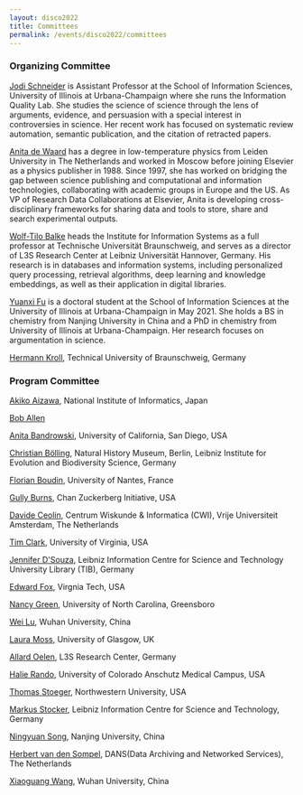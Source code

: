 ```yaml
---
layout: disco2022
title: Committees
permalink: /events/disco2022/committees
---
```

### Organizing Committee

[Jodi Schneider](http://jodischneider.com/jodi.html) is Assistant Professor at the School of Information Sciences, University of Illinois at Urbana-Champaign where she runs the Information Quality Lab. She studies the science of science through the lens of arguments, evidence, and persuasion with a special interest in controversies in science. Her recent work has focused on systematic review automation, semantic publication, and the citation of retracted papers.

[Anita de Waard](https://www.elsevier.com/connect/contributors/anita-de-waard-phd) has a degree in low-temperature physics from Leiden University in The Netherlands and worked in Moscow before joining Elsevier as a physics publisher in 1988. Since 1997, she has worked on bridging the gap between science publishing and computational and information technologies, collaborating with academic groups in Europe and the US. As VP of Research Data Collaborations at Elsevier, Anita is developing cross-disciplinary frameworks for sharing data and tools to store, share and search experimental outputs.

[Wolf-Tilo Balke](http://www.ifis.cs.tu-bs.de/staff/balke) heads the Institute for Information Systems as a full professor at Technische Universität Braunschweig, and serves as a director of L3S Research Center at Leibniz Universität Hannover, Germany. His research is in databases and information systems, including personalized query processing, retrieval algorithms, deep learning and knowledge embeddings, as well as their application in digital libraries.

[Yuanxi Fu](https://yuanxifu.site) is a doctoral student at the School of Information Sciences at the University of Illinois at Urbana-Champaign in May 2021. She holds a BS in chemistry from Nanjing University in China and a PhD in chemistry from University of Illinois at Urbana-Champaign. Her research focuses on argumentation in science.

[Hermann Kroll](http://www.ifis.cs.tu-bs.de/staff/hermann-kroll), Technical University of Braunschweig, Germany

### Program Committee
[Akiko Aizawa](http://research.nii.ac.jp/~akiko/index_e.html), National Institute of Informatics, Japan

[Bob Allen](http://boballen.info)

[Anita Bandrowski](https://scholar.google.com/citations?user=7cao0LQAAAAJ), University of California, San Diego, USA

[Christian Bölling](https://www.museumfuernaturkunde.berlin/en/about/team/christian.boelling), Natural History Museum, Berlin, Leibniz Institute for Evolution and Biodiversity Science, Germany

[Florian Boudin](https://boudinfl.github.io/), University of Nantes, France

[Gully Burns](https://www.linkedin.com/in/gullyaburns/), Chan Zuckerberg Initiative, USA

[Davide Ceolin](https://www.cwi.nl/people/davide-ceolin), Centrum Wiskunde & Informatica (CWI),  Vrije Universiteit Amsterdam, The Netherlands

[Tim Clark](https://datascience.virginia.edu/people/tim-clark), University of Virginia, USA

[Jennifer D'Souza](https://www.tib.eu/en/research-development/data-science-digital-libraries/staff/jennifer-dsouza), Leibniz Information Centre for Science and Technology University Library (TIB), Germany

[Edward Fox](https://fox.cs.vt.edu/foxinfo.html), Virgnia Tech, USA

[Nancy Green](https://compsci.uncg.edu/faculty/green/), University of North Carolina, Greensboro

[Wei Lu](https://sim.whu.edu.cn/info/1204/6175.htm), Wuhan University, China

[Laura Moss](http://ideasresearch.org/lmoss.html), University of Glasgow, UK

[Allard Oelen](https://www.tib.eu/en/research-development/data-science-digital-libraries/staff/allard-oelen), L3S Research Center, Germany

[Halie Rando](https://greenelab.com/members/halie-rando.html), University of Colorado Anschutz Medical Campus, USA

[Thomas Stoeger](https://amaral.northwestern.edu/people/stoeger/), Northwestern University, USA

[Markus Stocker](http://markusstocker.com/), Leibniz Information Centre for Science and Technology, Germany

[Ningyuan Song](https://im.nju.edu.cn/sny/list.htm), Nanjing University, China

[Herbert van den Sompel](https://hvdsomp.info/), DANS(Data Archiving and Networked Services), The Netherlands

[Xiaoguang Wang](https://sim.whu.edu.cn/info/1052/1557.htm), Wuhan University, China
 

